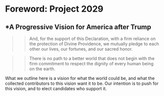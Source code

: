 # Foreword: Project 2029
## *A Progressive Vision for America after Trump

>> And, for the support of this Declaration, with a firm
>> reliance on the protection of Divine Providence, we
>> mutually pledge to each other our lives, our
>> fortunes, and our sacred honor.

>> There is no path to a better world that does not begin
>> with the firm commitment to respect the dignity of 
>> every human being on the earth.

What we outline here is a vision for what the world could be, and what the
collected contributors to this vision want it to be. Our intention is to push
for this vision, and to elect candidates who support it.

